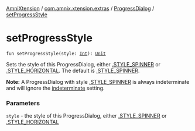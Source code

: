 [AmniXtension](../../index.md) / [com.amnix.xtension.extras](../index.md) / [ProgressDialog](index.md) / [setProgressStyle](./set-progress-style.md)

# setProgressStyle

`fun setProgressStyle(style: `[`Int`](https://kotlinlang.org/api/latest/jvm/stdlib/kotlin/-int/index.html)`): `[`Unit`](https://kotlinlang.org/api/latest/jvm/stdlib/kotlin/-unit/index.html)

Sets the style of this ProgressDialog, either [.STYLE_SPINNER](#) or
[.STYLE_HORIZONTAL](#). The default is [.STYLE_SPINNER](#).

**Note:** A ProgressDialog with style [.STYLE_SPINNER](#)
is always indeterminate and will ignore the [ indeterminate](#) setting.

### Parameters

`style` - the style of this ProgressDialog, either [.STYLE_SPINNER](#) or
[.STYLE_HORIZONTAL](#)